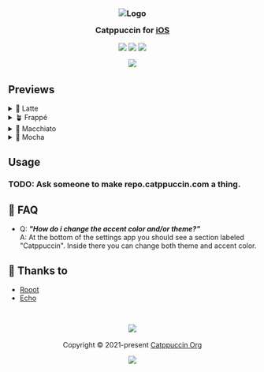 <h3 align="center">
	<img src="https://raw.githubusercontent.com/catppuccin/catppuccin/main/assets/logos/exports/1544x1544_circle.png" width="100" alt="Logo"/><br/>
	<img src="https://raw.githubusercontent.com/catppuccin/catppuccin/main/assets/misc/transparent.png" height="30" width="0px"/>
	Catppuccin for <a href="https://www.apple.com/ios/">iOS</a>
	<img src="https://raw.githubusercontent.com/catppuccin/catppuccin/main/assets/misc/transparent.png" height="30" width="0px"/>
</h3>

<p align="center">
	<a href="https://github.com/RoootTheFox/catppuccin-ios/stargazers"><img src="https://img.shields.io/github/stars/RoootTheFox/catppuccin-ios?colorA=363a4f&colorB=b7bdf8&style=for-the-badge"></a>
	<a href="https://github.com/RoootTheFox/catppuccin-ios/issues"><img src="https://img.shields.io/github/issues/RoootTheFox/catppuccin-ios?colorA=363a4f&colorB=f5a97f&style=for-the-badge"></a>
	<a href="https://github.com/RoootTheFox/catppuccin-ios/contributors"><img src="https://img.shields.io/github/contributors/RoootTheFox/catppuccin-ios?colorA=363a4f&colorB=a6da95&style=for-the-badge"></a>
</p>

<p align="center">
	<img src="https://raw.githubusercontent.com/catppuccin/catppuccin/main/assets/previews/preview.webp"/>
</p>

## Previews

<details>
<summary>🌻 Latte</summary>
<img src="https://raw.githubusercontent.com/catppuccin/catppuccin/main/assets/previews/latte.webp"/>
</details>
<details>
<summary>🪴 Frappé</summary>
<img src="https://raw.githubusercontent.com/catppuccin/catppuccin/main/assets/previews/frappe.webp"/>
</details>
<details>
<summary>🌺 Macchiato</summary>
<img src="https://raw.githubusercontent.com/catppuccin/catppuccin/main/assets/previews/macchiato.webp"/>
</details>
<details>
<summary>🌿 Mocha</summary>
<img src="https://raw.githubusercontent.com/catppuccin/catppuccin/main/assets/previews/mocha.webp"/>
</details>

## Usage

### TODO: Ask someone to make repo.catppuccin.com a thing.

<!-- this section is optional -->
## 🙋 FAQ

-	Q: **_"How do i change the accent color and/or theme?"_**\
	A: At the bottom of the settings app you should see a section labeled "Catppuccin". Inside there you can change both theme and accent color.

## 💝 Thanks to

- [Rooot](https://github.com/RoootTheFox)
- [Echo](https://github.com/CallMeEchoCodes)

&nbsp;

<p align="center">
	<img src="https://raw.githubusercontent.com/catppuccin/catppuccin/main/assets/footers/gray0_ctp_on_line.svg?sanitize=true" />
</p>

<p align="center">
	Copyright &copy; 2021-present <a href="https://github.com/catppuccin" target="_blank">Catppuccin Org</a>
</p>

<p align="center">
	<a href="https://github.com/catppuccin/catppuccin/blob/main/LICENSE"><img src="https://img.shields.io/static/v1.svg?style=for-the-badge&label=License&message=MIT&logoColor=d9e0ee&colorA=363a4f&colorB=b7bdf8"/></a>
</p>

